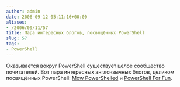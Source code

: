 ```yaml
---
author: admin
date: 2006-09-12 05:11:16+00:00
aliases:
- /2006/09/11/57
title: Пара интересных блогов, посвящённых PowerShell
slug: 57
tags:
- PowerShell
---
```


Оказывается вокруг PowerShell существует целое сообщество почитателей. Вот пара интересных англоязычных блогов, целиком посвящённых PowerShell: [Mow PowerShelled](http://mow001.blogspot.com/) и [PowerShell For Fun](http://mshforfun.blogspot.com/).
